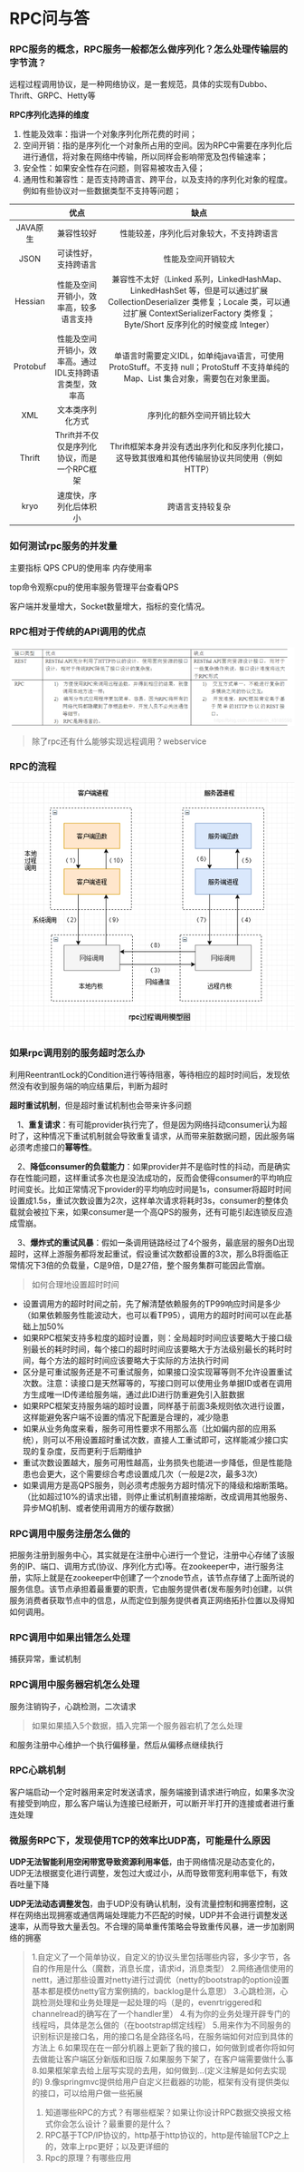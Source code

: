 # RPC问与答

### RPC服务的概念，RPC服务一般都怎么做序列化？怎么处理传输层的字节流？

远程过程调用协议，是一种网络协议，是一套规范，具体的实现有Dubbo、Thrift、GRPC、Hetty等



**RPC序列化选择的维度**

1. 性能及效率：指讲一个对象序列化所花费的时间；
2. 空间开销：指的是序列化一个对象所占用的空间。因为RPC中需要在序列化后进行通信，将对象在网络中传输，所以同样会影响带宽及包传输速率；
3. 安全性：如果安全性存在问题，则容易被攻击入侵；
4. 通用性和兼容性：是否支持跨语言、跨平台，以及支持的序列化对象的程度。例如有些协议对一些数据类型不支持等问题；

|          |                          优点                           |                             缺点                             |
| :------: | :-----------------------------------------------------: | :----------------------------------------------------------: |
| JAVA原生 |                       兼容性较好                        |           性能较差，序列化后对象较大，不支持跨语言           |
|   JSON   |                  可读性好，支持跨语言                   |                      性能及空间开销较大                      |
| Hessian  |         性能及空间开销小，效率高，较多语言支持          | 兼容性不太好（Linked 系列，LinkedHashMap、LinkedHashSet 等，但是可以通过扩展 CollectionDeserializer 类修复；Locale 类，可以通过扩展 ContextSerializerFactory 类修复；Byte/Short 反序列化的时候变成 Integer） |
| Protobuf | 性能及空间开销小，效率高。通过IDL支持跨语言类型，效率高 | 单语言时需要定义IDL，如单纯java语言，可使用ProtoStuff。不支持 null；ProtoStuff 不支持单纯的 Map、List 集合对象，需要包在对象里面。 |
|   XML    |                    文本类序列化方式                     |                  序列化的额外空间开销比较大                  |
|  Thrift  |       Thrift并不仅仅是序列化协议，而是一个RPC框架       | Thrift框架本身并没有透出序列化和反序列化接口，这导致其很难和其他传输层协议共同使用（例如HTTP） |
|   kryo   |                 速度快，序列化后体积小                  |                       跨语言支持较复杂                       |



### 如何测试rpc服务的并发量

主要指标 QPS CPU的使用率  内存使用率

top命令观察cpu的使用率服务管理平台查看QPS

客户端并发量增大，Socket数量增大，指标的变化情况。



### RPC相对于传统的API调用的优点

![clipboard.png](images/bVbwR0N.png)

> 除了rpc还有什么能够实现远程调用？webservice



### RPC的流程

![](images/0bfd76d6212441feacc4ac78d3b6a329.png)



### 如果rpc调用别的服务超时怎么办

利用ReentrantLock的Condition进行等待阻塞，等待相应的超时时间后，发现依然没有收到服务端的响应结果后，判断为超时

**超时重试机制**，但是超时重试机制也会带来许多问题

　1、**重复请求**：有可能provider执行完了，但是因为网络抖动consumer认为超时了，这种情况下重试机制就会导致重复请求，从而带来脏数据问题，因此服务端必须考虑接口的**幂等性**。

　2、**降低consumer的负载能力**：如果provider并不是临时性的抖动，而是确实存在性能问题，这样重试多次也是没法成功的，反而会使得consumer的平均响应时间变长。比如正常情况下provider的平均响应时间是1s，consumer将超时时间设置成1.5s，重试次数设置为2次，这样单次请求将耗时3s，consumer的整体负载就会被拉下来，如果consumer是一个高QPS的服务，还有可能引起连锁反应造成雪崩。

　3、**爆炸式的重试风暴**：假如一条调用链路经过了4个服务，最底层的服务D出现超时，这样上游服务都将发起重试，假设重试次数都设置的3次，那么B将面临正常情况下3倍的负载量，C是9倍，D是27倍，整个服务集群可能因此雪崩。



> 如何合理地设置超时时间

- 设置调用方的超时时间之前，先了解清楚依赖服务的TP99响应时间是多少（如果依赖服务性能波动大，也可以看TP95），调用方的超时时间可以在此基础上加50%
- 如果RPC框架支持多粒度的超时设置，则：全局超时时间应该要略大于接口级别最长的耗时时间，每个接口的超时时间应该要略大于方法级别最长的耗时时间，每个方法的超时时间应该要略大于实际的方法执行时间
- 区分是可重试服务还是不可重试服务，如果接口没实现幂等则不允许设置重试次数。注意：读接口是天然幂等的，写接口则可以使用业务单据ID或者在调用方生成唯一ID传递给服务端，通过此ID进行防重避免引入脏数据
- 如果RPC框架支持服务端的超时设置，同样基于前面3条规则依次进行设置，这样能避免客户端不设置的情况下配置是合理的，减少隐患
- 如果从业务角度来看，服务可用性要求不用那么高（比如偏内部的应用系统），则可以不用设置超时重试次数，直接人工重试即可，这样能减少接口实现的复杂度，反而更利于后期维护
- 重试次数设置越大，服务可用性越高，业务损失也能进一步降低，但是性能隐患也会更大，这个需要综合考虑设置成几次（一般是2次，最多3次）
- 如果调用方是高QPS服务，则必须考虑服务方超时情况下的降级和熔断策略。（比如超过10%的请求出错，则停止重试机制直接熔断，改成调用其他服务、异步MQ机制、或者使用调用方的缓存数据）



### RPC调用中服务注册怎么做的

把服务注册到服务中心，其实就是在注册中心进行一个登记，注册中心存储了该服务的IP、端口、调用方式(协议、序列化方式)等。在zookeeper中，进行服务注册，实际上就是在zookeeper中创建了一个znode节点，该节点存储了上面所说的服务信息。该节点承担着最重要的职责，它由服务提供者(发布服务时)创建，以供服务消费者获取节点中的信息，从而定位到服务提供者真正网络拓扑位置以及得知如何调用。





### RPC调用中如果出错怎么处理

捕获异常，重试机制



### RPC调用中服务器宕机怎么处理

服务注销钩子，心跳检测，二次请求

> 如果如果插入5个数据，插入完第一个服务器宕机了怎么处理

和服务注册中心维护一个执行偏移量，然后从偏移点继续执行



### RPC心跳机制

客户端启动一个定时器用来定时发送请求，服务端接到请求进行响应，如果多次没有接受到响应，那么客户端认为连接已经断开，可以断开半打开的连接或者进行重连处理



### 微服务RPC下，发现使用TCP的效率比UDP高，可能是什么原因

**UDP无法智能利用空闲带宽导致资源利用率低**，由于网络情况是动态变化的，UDP无法根据变化进行调整，发包过大或过小，从而导致带宽利用率低下，有效吞吐量下降

**UDP无法动态调整发包**，由于UDP没有确认机制，没有流量控制和拥塞控制，这样在网络出现拥塞或通信两端处理能力不匹配的时候，UDP并不会进行调整发送速率，从而导致大量丢包。不合理的简单重传策略会导致重传风暴，进一步加剧网络的拥塞





> 1.自定义了一个简单协议，自定义的协议头里包括哪些内容，多少字节，各自的作用是什么（魔数，消息长度，请求id，消息类型）
> 2.网络通信使用的nettt，通过那些设置对netty进行过调优（netty的bootstrap的option设置基本都是模仿netty官方案例搞的，backlog是什么意思）
> 3.心跳检测，心跳检测处理和业务处理是一起处理的吗（是的，evenrtriggered和channelread的确写在了一个handler里）
> 4.有为你的业务处理开辟专门的线程吗，具体是怎么做的（在bootstrap绑定线程）
> 5.用来作为不同服务的识别标识是接口名，用的接口名是全路径名吗，在服务端如何对应到具体的方法上
> 6.如果现在在一部分机器上更新了我的接口，如何做到或者你将如何去做能让客户端区分新版和旧版
> 7.如果服务下架了，在客户端需要做什么事
> 8.如果框架拿去给上层写实现的去用，如何做到...(定义注解是如何去实现的)
> 9.像springmvc提供给用户自定义拦截器的功能，框架有没有提供类似的接口，可以给用户做一些拓展
>
>  1. 知道哪些RPC的方式？有哪些框架？如果让你设计RPC数据交换报文格式你会怎么设计？最重要的是什么？
>  2. RPC基于TCP/IP协议的，http基于http协议的，http是传输层TCP之上的，效率上rpc更好；以及更详细的
> 3. Rpc的原理？有哪些应用